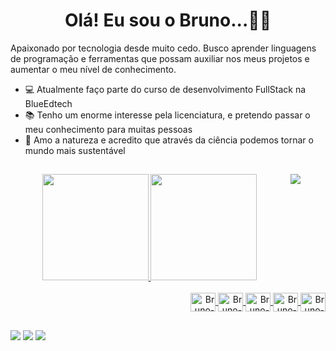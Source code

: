 <h1 align="center">Olá! Eu sou o Bruno...🧙🏻‍</h1>

<p>
  Apaixonado por tecnologia desde muito cedo. Busco aprender linguagens de programação e ferramentas que possam auxiliar nos meus projetos e aumentar o meu nível de   conhecimento.

  - 💻 Atualmente faço parte do curso de desenvolvimento FullStack na BlueEdtech
  - 📚 Tenho um enorme interesse pela licenciatura, e pretendo passar o meu conhecimento para muitas pessoas 
  - 🌳 Amo a natureza e acredito que através da ciência podemos tornar o mundo mais sustentável 
</p>

##
 
<figure>
  <img align="right" src="https://cdn.discordapp.com/attachments/1006179843072872579/1006179980163690536/U9eU.gif">
</figure>

<div align="center">
  <a href="https://github.com/devbruno08">
  <img height="170em" src="https://github-readme-stats.vercel.app/api?username=devbruno08&show_icons=true&theme=blue-green&include_all_commits=true&count_private=true"/>
  <img height="170em" src="https://github-readme-stats.vercel.app/api/top-langs/?username=devbruno08&layout=compact&langs_count=7&theme=blue-green"/>
</div>
  
<div align="right" style="display: inline_block"><br>
    <img align="center" alt="Bruno-Js" height="30" width="40" src="https://cdn.jsdelivr.net/gh/devicons/devicon/icons/javascript/javascript-original.svg">
    <img align="center" alt="Bruno-Html" height="30" width="40" src="https://cdn.jsdelivr.net/gh/devicons/devicon/icons/html5/html5-original.svg">
    <img align="center" alt="Bruno-CSS" height="30" width="40" src="https://cdn.jsdelivr.net/gh/devicons/devicon/icons/css3/css3-original.svg">
    <img align="center" alt="Bruno-Node" height="30" width="40" src="https://cdn.jsdelivr.net/gh/devicons/devicon/icons/nodejs/nodejs-original.svg">
    <img align="center" alt="Bruno-Ex" height="30" width="40" src="https://cdn.jsdelivr.net/gh/devicons/devicon/icons/express/express-original.svg">
 </div>

##
  
  <div> 
    <a href="https://www.linkedin.com/in/bruno-monteiro-57a431188/" target="_blank"><img src="https://img.shields.io/badge/-LinkedIn-%230077B5?style=for-the-badge&logo=linkedin&logoColor=white" target="_blank"></a> 
    <a href="https://wa.me/5551992058220?text=Hello+World%21/" target="_blank"><img src="https://img.shields.io/badge/WhatsApp-25D366?style=for-the-badge&logo=whatsapp&logoColor=white" target="_blank"></a> 
    <a href = "mailto:contatobruno_emonteiro@hotmail.com"><img src="https://img.shields.io/badge/Microsoft_Outlook-0078D4?style=for-the-badge&logo=microsoft-outlook&logoColor=white" target="_blank"></a>
  </div>
  
  
